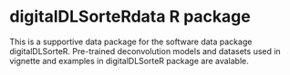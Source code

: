 # digitalDLSorteRdata R package

This is a supportive data package for the software data package digitalDLSorteR. Pre-trained deconvolution models and datasets used in vignette and examples in digitalDLSorteR package are avalable.

